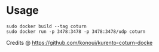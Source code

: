 # Usage

```
sudo docker build --tag coturn
sudo docker run -p 3478:3478 -p 3478:3478/udp coturn
```

Credits @ https://github.com/konoui/kurento-coturn-docke
